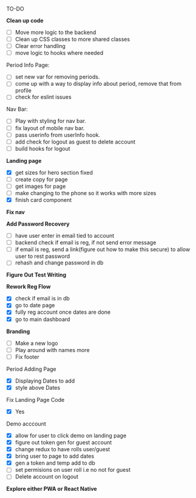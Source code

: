 TO-DO

**Clean up code**

- [ ] Move more logic to the backend
- [ ] Clean up CSS classes to more shared classes
- [ ] Clear error handling
- [ ] move logic to hooks where needed

Period Info Page:

* [ ] set new var for removing periods.
* [ ] come up with a way to display info about period, remove that from profile
* [ ] check for eslint issues

Nav Bar:

* [ ] Play with styling for nav bar.
* [ ] fix layout of mobile nav bar.
* [ ] pass userinfo from userInfo hook.
* [ ] add check for logout as guest to delete account
* [ ] build hooks for logout

**Landing page**

- [X] get sizes for hero section fixed
- [ ] create copy for page
- [ ] get images for page
- [ ] make changing to the phone so it works with more sizes
- [X] finish card component

**Fix nav**

**Add Password Recovery**

- [ ] have user enter in email tied to account
- [ ] backend check if email is reg, if not send error message
- [ ] if email is reg, send a link(figure out how to make this secure) to allow user to rest password
- [ ] rehash and change password in db

**Figure Out Test Writing**

**Rework Reg Flow**

- [X] check if email is in db
- [X] go to date page
- [X] fully reg account once dates are done
- [X] go to main dashboard

**Branding**

- [ ] Make a new logo
- [ ] Play around with names more
- [ ] Fix footer

Period Adding Page

- [X] Displaying Dates to add
- [X] style above Dates

Fix Landing Page Code

* [X] Yes

Demo acccount

- [X] allow for user to click demo on landing page
- [X] figure out token gen for guest account
- [X] change redux to have rolls user/guest
- [X] bring user to page to add dates
- [X] gen a token and temp add to db
- [ ] set permisions on user roll i.e no not for guest
- [ ] Delete account on logout

**Explore either PWA or React Native**
